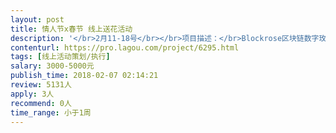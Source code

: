 ```yaml
---                
layout: post       
title: 情人节x春节 线上送花活动           
description: '</br>2月11-18号</br></br>项目描述：</br>Blockrose区块链数字玫瑰，永不磨灭的誓言。2018情人节x春节转运数字玫瑰活动。</br></br></br>主要流程：</br>根据运营主管任务分配，找到社区美女，讲清活动规则，引导美女参与分享索要玫瑰。活跃社区舆论，引导送花人注册完成支付。</br></br></br></br>可参考产品：</br>Roseonly</br></br></br>人员要求：</br>1、有社区运营的经验；</br>2、熟悉豆瓣、贴吧、最右等年轻人社区；</br>3、有直播弹幕天赋；</br>4、操作过微信群裂变；</br>5、良好的沟通能力和契约精神。</br>'     
contenturl: https://pro.lagou.com/project/6295.html      
tags: [线上活动策划/执行]            
salary: 3000-5000元          
publish_time: 2018-02-07 02:14:21         
review: 5131人                   
apply: 3人                   
recommend: 0人                   
time_range: 小于1周              
---                 
```

